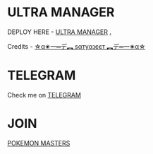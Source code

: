 # ULTRA MANAGER

DEPLOY HERE - [ULTRA MANAGER](https://github.com/Techno212/GRANDROBOT)
[.](https://heroku.com/deploy)

Credits - [☆α✬一═デ︻ ѕαтуαנєєт ︻デ═一✬α☆](https://t.me/Alpha_402)


# TELEGRAM
Check me on [TELEGRAM](https://t.me/ultramanagerbot)

# JOIN 
[POKEMON MASTERS](https://t.me/pokes282)
